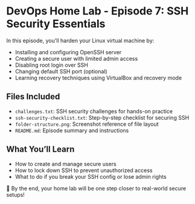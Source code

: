 # DevOps Home Lab - Episode 7: SSH Security Essentials

In this episode, you'll harden your Linux virtual machine by:
- Installing and configuring OpenSSH server
- Creating a secure user with limited admin access
- Disabling root login over SSH
- Changing default SSH port (optional)
- Learning recovery techniques using VirtualBox and recovery mode

## Files Included
- `challenges.txt`: SSH security challenges for hands-on practice
- `ssh-security-checklist.txt`: Step-by-step checklist for securing SSH
- `folder-structure.png`: Screenshot reference of file layout
- `README.md`: Episode summary and instructions

## What You’ll Learn
- How to create and manage secure users
- How to lock down SSH to prevent unauthorized access
- What to do if you break your SSH config or lose admin rights

🔐 By the end, your home lab will be one step closer to real-world secure setups!

